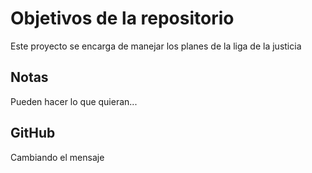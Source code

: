 # Objetivos de la repositorio

Este proyecto se encarga de manejar los planes de la liga de la justicia


## Notas
Pueden hacer lo que quieran...

## GitHub
Cambiando el mensaje
